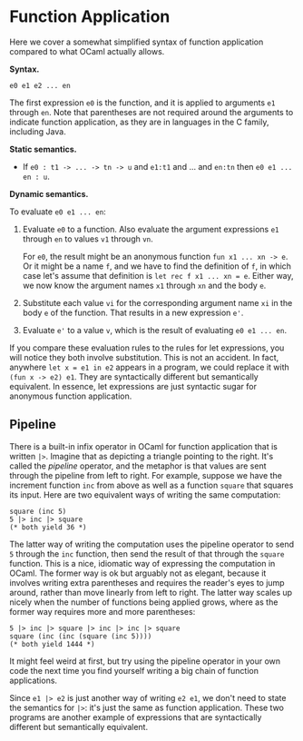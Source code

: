 # Function Application

Here we cover a somewhat simplified syntax of function application
compared to what OCaml actually allows.

**Syntax.** 
```
e0 e1 e2 ... en
```
The first expression `e0` is the function, and it is applied to
arguments `e1` through `en`.  Note that parentheses are not required
around the arguments to indicate function application, as they are in 
languages in the C family, including Java.

**Static semantics.**

* If `e0 : t1 -> ... -> tn -> u` and `e1:t1` and ... and `en:tn`
  then `e0 e1 ... en : u`.
  
**Dynamic semantics.**

To evaluate `e0 e1 ... en`:

1. Evaluate `e0` to a function.  Also evaluate the argument expressions `e1` through `en` 
   to values `v1` through `vn`.

   For `e0`, the result might be an anonymous function `fun x1 ... xn ->
   e`.  Or it might be a name `f`, and we have to find the definition of
   `f`, in which case let's assume that definition is `let rec f x1 ...
   xn = e`.  Either way, we now know the argument names `x1` through
   `xn` and the body `e`.

2. Substitute each value `vi` for the corresponding argument name `xi` in the
   body `e` of the function.  That results in a new expression `e'`.
   
3. Evaluate `e'` to a value `v`, which is the result of evaluating `e0 e1 ... en`.

If you compare these evaluation rules to the rules for let expressions,
you will notice they both involve substitution.  This is not an accident.
In fact, anywhere `let x = e1 in e2` appears in a program, we could replace
it with `(fun x -> e2) e1`.  They are syntactically different but semantically
equivalent.  In essence, let expressions are just syntactic
sugar for anonymous function application. 

## Pipeline

There is a built-in infix operator in OCaml for function application that 
is written `|>`.  Imagine that as depicting a triangle pointing to the 
right.  It's called the *pipeline* operator, and the metaphor is that 
values are sent through the pipeline from left to right.  For example,
suppose we have the increment function `inc` from above as well as
a function `square` that squares its input.  Here are two equivalent 
ways of writing the same computation:
```
square (inc 5)
5 |> inc |> square
(* both yield 36 *)
```
The latter way of writing the computation uses the pipeline operator to
send `5` through the `inc` function, then send the result of that
through the `square` function.  This is a nice, idiomatic way of
expressing the computation in OCaml.  The former way is ok but arguably
not as elegant, because it involves writing extra parentheses and
requires the reader's eyes to jump around, rather than move linearly
from left to right.  The latter way scales up nicely when the number
of functions being applied grows, where as the former way requires
more and more parentheses:
```
5 |> inc |> square |> inc |> inc |> square  
square (inc (inc (square (inc 5))))
(* both yield 1444 *)
```
It might feel weird at first, but try using the pipeline operator
in your own code the next time you find yourself writing a big
chain of function applications.

Since `e1 |> e2` is just another way of writing `e2 e1`, we don't need
to state the semantics for `|>`:  it's just the same as function application.
These two programs are another example of expressions 
that are syntactically different but semantically equivalent.
